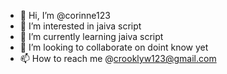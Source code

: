 - 👋 Hi, I’m @corinne123
- 👀 I’m interested in jaiva script 
- 🌱 I’m currently learning jaiva script
- 💞️ I’m looking to collaborate on doint know yet
- 📫 How to reach me @crooklyw123@gmail.com

<!---
corinne123/corinne123 is a ✨ special ✨ repository because its `README.md` (this file) appears on your GitHub profile.
You can click the Preview link to take a look at your changes.
--->
